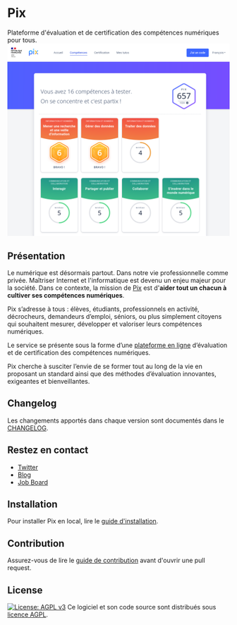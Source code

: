 # Pix

Plateforme d'évaluation et de certification des compétences numériques pour tous.
![Screenshot Pix App](./docs/assets/pix-app-screenshot.png)

## Présentation

Le numérique est désormais partout. Dans notre vie professionnelle comme privée. Maîtriser Internet et l'informatique
est devenu un enjeu majeur pour la société. Dans ce contexte, la mission de [Pix](https://pix.fr) est d'**aider tout un
chacun à cultiver ses compétences numériques**.

Pix s’adresse à tous : élèves, étudiants, professionnels en activité, décrocheurs, demandeurs d’emploi, séniors, ou plus
simplement citoyens qui souhaitent mesurer, développer et valoriser leurs compétences numériques.

Le service se présente sous la forme d’une [plateforme en ligne](https://app.pix.fr) d’évaluation et de certification
des compétences numériques.

Pix cherche à susciter l’envie de se former tout au long de la vie en proposant un standard ainsi que des méthodes
d’évaluation innovantes, exigeantes et bienveillantes.

## Changelog

Les changements apportés dans chaque version sont documentés dans le [CHANGELOG](./CHANGELOG.md).

## Restez en contact

- [Twitter](https://twitter.com/pix_officiel)
- [Blog](https://engineering.pix.fr)
- [Job Board](https://www.welcometothejungle.com/fr/companies/pix)

## Installation

Pour installer Pix en local, lire le [guide d'installation](./INSTALLATION.md).

## Contribution

Assurez-vous de lire le [guide de contribution](./CONTRIBUTING.md) avant d'ouvrir une pull request.

## License

[![License: AGPL v3](https://img.shields.io/badge/License-AGPL%20v3-blue.svg)](https://www.gnu.org/licenses/agpl-3.0)
Ce logiciel et son code source sont distribués sous [licence AGPL](https://www.gnu.org/licenses/why-affero-gpl.fr.html).
